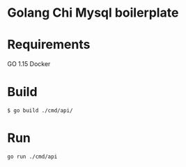 # Golang Chi Mysql boilerplate

# Requirements
GO 1.15
Docker

# Build
`$ go build ./cmd/api/`

# Run
`go run ./cmd/api`